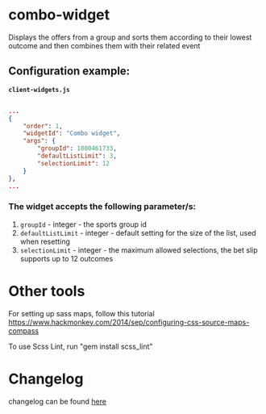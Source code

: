 # combo-widget

Displays the offers from a group and sorts them according to their lowest outcome and then combines them with their related event

## Configuration example:

__`client-widgets.js`__

```json

...
{
    "order": 1,
    "widgetId": "Combo widget",
    "args": {
        "groupId": 1000461733,
        "defaultListLimit": 3,
        "selectionLimit": 12
    }
},
...

```

### The widget accepts the following parameter/s:
1. `groupId` - integer - the sports group id
2. `defaultListLimit` - integer - default setting for the size of the list, used when resetting
3. `selectionLimit` - integer - the maximum allowed selections, the bet slip supports up to 12 outcomes

# Other tools

For setting up sass maps, follow this tutorial https://www.hackmonkey.com/2014/sep/configuring-css-source-maps-compass

To use Scss Lint, run "gem install scss_lint"

# Changelog

changelog can be found [here](CHANGELOG.md)
